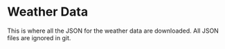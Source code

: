# Weather Data

This is where all the JSON for the weather data are downloaded. All JSON files are ignored in git.
